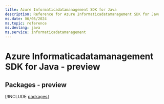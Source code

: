 ```yaml
---
title: Azure Informaticadatamanagement SDK for Java
description: Reference for Azure Informaticadatamanagement SDK for Java
ms.date: 06/05/2024
ms.topic: reference
ms.devlang: java
ms.service: informaticadatamanagement
---
```

# Azure Informaticadatamanagement SDK for Java - preview
## Packages - preview
[!INCLUDE [packages](informaticadatamanagement-index.md)]